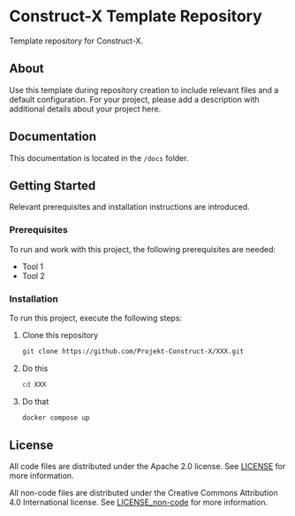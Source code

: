 # Construct-X Template Repository

Template repository for Construct-X.

## About
Use this template during repository creation to include relevant files and a default configuration. For your project, please add a description with additional details about your project here.

## Documentation
This documentation is located in the `/docs` folder.

## Getting Started
Relevant prerequisites and installation instructions are introduced.

### Prerequisites
To run and work with this project, the following prerequisites are needed:
- Tool 1
- Tool 2

### Installation
To run this project, execute the following steps:
1. Clone this repository
   ```sh
   git clone https://github.com/Projekt-Construct-X/XXX.git
   ```
2. Do this
   ```sh
   cd XXX
   ```
3. Do that
   ```sh
   docker compose up
   ```

## License
All code files are distributed under the Apache 2.0 license. See [LICENSE](./LICENSE) for more information.

All non-code files are distributed under the Creative Commons Attribution 4.0 International license. See [LICENSE_non-code](./LICENSE_non-code) for more information.
